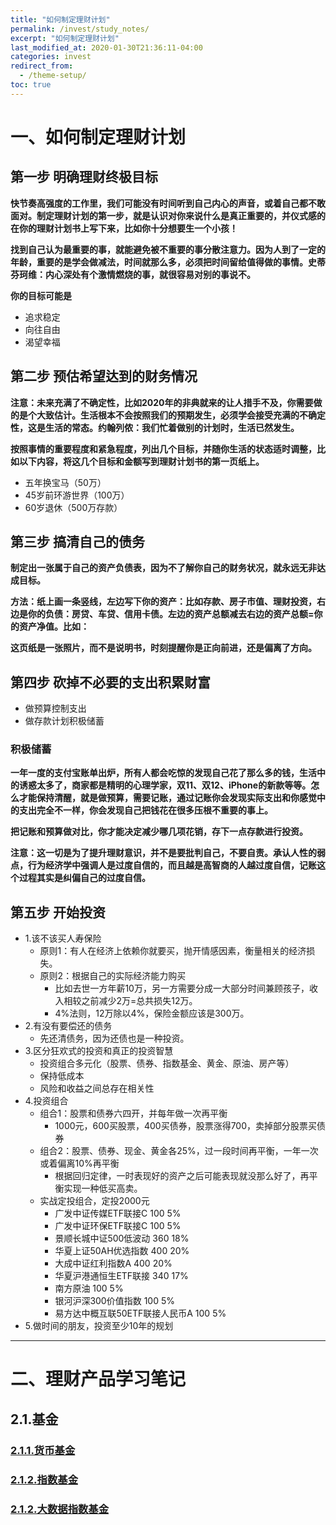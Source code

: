 ```yaml
---
title: "如何制定理财计划"
permalink: /invest/study_notes/
excerpt: "如何制定理财计划"
last_modified_at: 2020-01-30T21:36:11-04:00
categories: invest
redirect_from:
  - /theme-setup/
toc: true
---
```


# 一、如何制定理财计划

## 第一步 明确理财终极目标

**快节奏高强度的工作里，我们可能没有时间听到自己内心的声音，或着自己都不敢面对。制定理财计划的第一步，就是认识对你来说什么是真正重要的，并仪式感的在你的理财计划书上写下来，比如你十分想要生一个小孩！**

**找到自己认为最重要的事，就能避免被不重要的事分散注意力。因为人到了一定的年龄，重要的是学会做减法，时间就那么多，必须把时间留给值得做的事情。史蒂芬珂维：内心深处有个激情燃烧的事，就很容易对别的事说不。**

**你的目标可能是**
- 追求稳定
- 向往自由
- 渴望幸福

## 第二步 预估希望达到的财务情况

**注意：未来充满了不确定性，比如2020年的非典就来的让人措手不及，你需要做的是个大致估计。生活根本不会按照我们的预期发生，必须学会接受充满的不确定性，这是生活的常态。约翰列侬：我们忙着做别的计划时，生活已然发生。**

**按照事情的重要程度和紧急程度，列出几个目标，并随你生活的状态适时调整，比如以下内容，将这几个目标和金额写到理财计划书的第一页纸上。**
- 五年换宝马（50万）
- 45岁前环游世界（100万）
- 60岁退休（500万存款）

## 第三步 搞清自己的债务

**制定出一张属于自己的资产负债表，因为不了解你自己的财务状况，就永远无非达成目标。**

**方法：纸上画一条竖线，左边写下你的资产：比如存款、房子市值、理财投资，右边是你的负债：房贷、车贷、信用卡债。左边的资产总额减去右边的资产总额=你的资产净值。比如：**

**这页纸是一张照片，而不是说明书，时刻提醒你是正向前进，还是偏离了方向。**

## 第四步 砍掉不必要的支出积累财富

- 做预算控制支出
- 做存款计划积极储蓄

### 积极储蓄

**一年一度的支付宝账单出炉，所有人都会吃惊的发现自己花了那么多的钱，生活中的诱惑太多了，商家都是精明的心理学家，双11、双12、iPhone的新款等等。怎么才能保持清醒，就是做预算，需要记账，通过记账你会发现实际支出和你感觉中的支出完全不一样，你会发现自己把钱花在很多压根不重要的事上。**

**把记账和预算做对比，你才能决定减少哪几项花销，存下一点存款进行投资。**

**注意：这一切是为了提升理财意识，并不是要批判自己，不要自责。承认人性的弱点，行为经济学中强调人是过度自信的，而且越是高智商的人越过度自信，记账这个过程其实是纠偏自己的过度自信。**


## 第五步 开始投资

- 1.该不该买人寿保险
  - 原则1：有人在经济上依赖你就要买，抛开情感因素，衡量相关的经济损失。
  - 原则2：根据自己的实际经济能力购买
    - 比如去世一方年薪10万，另一方需要分成一大部分时间兼顾孩子，收入相较之前减少2万=总共损失12万。
    - 4%法则，12万除以4%，保险金额应该是300万。
- 2.有没有要偿还的债务
  - 先还清债务，因为还债也是一种投资。
- 3.区分狂欢式的投资和真正的投资智慧
  - 投资组合多元化（股票、债券、指数基金、黄金、原油、房产等）
  - 保持低成本
  - 风险和收益之间总存在相关性
- 4.投资组合
  - 组合1：股票和债券六四开，并每年做一次再平衡
    - 1000元，600买股票，400买债券，股票涨得700，卖掉部分股票买债券
  - 组合2：股票、债券、现金、黄金各25%，过一段时间再平衡，一年一次或着偏离10%再平衡
    - 根据回归定律，一时表现好的资产之后可能表现就没那么好了，再平衡实现一种低买高卖。
  - 实战定投组合，定投2000元
    - 广发中证传媒ETF联接C  100  5%
    - 广发中证环保ETF联接C  100  5%
    - 景顺长城中证500低波动 360  18%
    - 华夏上证50AH优选指数  400  20%
    - 大成中证红利指数A     400  20%
    - 华夏沪港通恒生ETF联接 340  17%
    - 南方原油             100  5%
    - 银河沪深300价值指数   100  5%
    - 易方达中概互联50ETF联接人民币A 100  5%
- 5.做时间的朋友，投资至少10年的规划

***

# 二、理财产品学习笔记

## 2.1.基金

### [2.1.1.货币基金](/invest/monetary-fund/)
### [2.1.2.指数基金](/invest/index-fund/)
### [2.1.2.大数据指数基金](/invest/big-data-index-fund/)